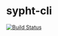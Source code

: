 # sypht-cli
[![Build Status](https://travis-ci.org/sypht-team/sypht-cli.png?branch=master)](https://travis-ci.org/sypht-team/sypht-cli)
